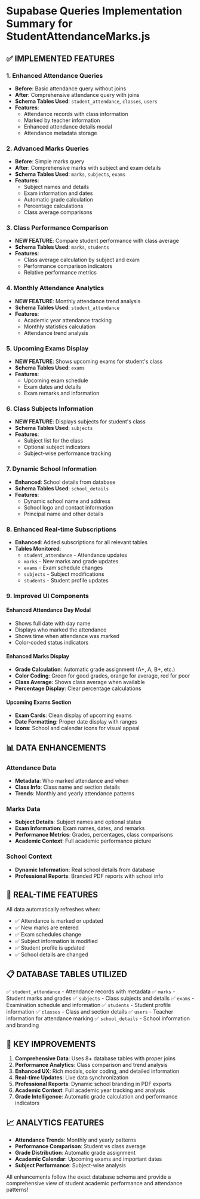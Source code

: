 # Supabase Queries Implementation Summary for StudentAttendanceMarks.js

## ✅ IMPLEMENTED FEATURES

### 1. Enhanced Attendance Queries
- **Before**: Basic attendance query without joins
- **After**: Comprehensive attendance query with joins
- **Schema Tables Used**: `student_attendance`, `classes`, `users`
- **Features**:
  - Attendance records with class information
  - Marked by teacher information
  - Enhanced attendance details modal
  - Attendance metadata storage

### 2. Advanced Marks Queries
- **Before**: Simple marks query
- **After**: Comprehensive marks with subject and exam details
- **Schema Tables Used**: `marks`, `subjects`, `exams`
- **Features**:
  - Subject names and details
  - Exam information and dates
  - Automatic grade calculation
  - Percentage calculations
  - Class average comparisons

### 3. Class Performance Comparison
- **NEW FEATURE**: Compare student performance with class average
- **Schema Tables Used**: `marks`, `students`
- **Features**:
  - Class average calculation by subject and exam
  - Performance comparison indicators
  - Relative performance metrics

### 4. Monthly Attendance Analytics
- **NEW FEATURE**: Monthly attendance trend analysis
- **Schema Tables Used**: `student_attendance`
- **Features**:
  - Academic year attendance tracking
  - Monthly statistics calculation
  - Attendance trend analysis

### 5. Upcoming Exams Display
- **NEW FEATURE**: Shows upcoming exams for student's class
- **Schema Tables Used**: `exams`
- **Features**:
  - Upcoming exam schedule
  - Exam dates and details
  - Exam remarks and information

### 6. Class Subjects Information
- **NEW FEATURE**: Displays subjects for student's class
- **Schema Tables Used**: `subjects`
- **Features**:
  - Subject list for the class
  - Optional subject indicators
  - Subject-wise performance tracking

### 7. Dynamic School Information
- **Enhanced**: School details from database
- **Schema Tables Used**: `school_details`
- **Features**:
  - Dynamic school name and address
  - School logo and contact information
  - Principal name and other details

### 8. Enhanced Real-time Subscriptions
- **Enhanced**: Added subscriptions for all relevant tables
- **Tables Monitored**:
  - `student_attendance` - Attendance updates
  - `marks` - New marks and grade updates
  - `exams` - Exam schedule changes
  - `subjects` - Subject modifications
  - `students` - Student profile updates

### 9. Improved UI Components

#### Enhanced Attendance Day Modal
- Shows full date with day name
- Displays who marked the attendance
- Shows time when attendance was marked
- Color-coded status indicators

#### Enhanced Marks Display
- **Grade Calculation**: Automatic grade assignment (A+, A, B+, etc.)
- **Color Coding**: Green for good grades, orange for average, red for poor
- **Class Average**: Shows class average when available
- **Percentage Display**: Clear percentage calculations

#### Upcoming Exams Section
- **Exam Cards**: Clean display of upcoming exams
- **Date Formatting**: Proper date display with ranges
- **Icons**: School and calendar icons for visual appeal

## 📊 DATA ENHANCEMENTS

### Attendance Data
- **Metadata**: Who marked attendance and when
- **Class Info**: Class name and section details
- **Trends**: Monthly and yearly attendance patterns

### Marks Data
- **Subject Details**: Subject names and optional status
- **Exam Information**: Exam names, dates, and remarks
- **Performance Metrics**: Grades, percentages, class comparisons
- **Academic Context**: Full academic performance picture

### School Context
- **Dynamic Information**: Real school details from database
- **Professional Reports**: Branded PDF reports with school info

## 🔄 REAL-TIME FEATURES

All data automatically refreshes when:
- ✅ Attendance is marked or updated
- ✅ New marks are entered
- ✅ Exam schedules change
- ✅ Subject information is modified
- ✅ Student profile is updated
- ✅ School details are changed

## 📋 DATABASE TABLES UTILIZED

✅ `student_attendance` - Attendance records with metadata
✅ `marks` - Student marks and grades
✅ `subjects` - Class subjects and details
✅ `exams` - Examination schedule and information
✅ `students` - Student profile information
✅ `classes` - Class and section details
✅ `users` - Teacher information for attendance marking
✅ `school_details` - School information and branding

## 🎯 KEY IMPROVEMENTS

1. **Comprehensive Data**: Uses 8+ database tables with proper joins
2. **Performance Analytics**: Class comparison and trend analysis
3. **Enhanced UX**: Rich modals, color coding, and detailed information
4. **Real-time Updates**: Live data synchronization
5. **Professional Reports**: Dynamic school branding in PDF exports
6. **Academic Context**: Full academic year tracking and analysis
7. **Grade Intelligence**: Automatic grade calculation and performance indicators

## 📈 ANALYTICS FEATURES

- **Attendance Trends**: Monthly and yearly patterns
- **Performance Comparison**: Student vs class average
- **Grade Distribution**: Automatic grade assignment
- **Academic Calendar**: Upcoming exams and important dates
- **Subject Performance**: Subject-wise analysis

All enhancements follow the exact database schema and provide a comprehensive view of student academic performance and attendance patterns!
